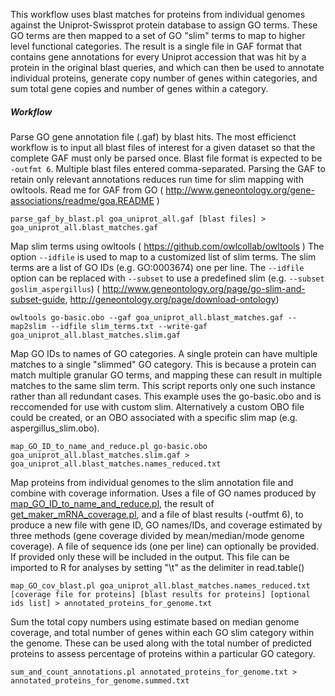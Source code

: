 This workflow uses blast matches for proteins from individual genomes against the Uniprot-Swissprot protein database to assign GO terms. These GO terms are then mapped to a set of GO "slim" terms to map to higher level functional categories. The result is a single file in GAF format that contains gene annotations for every Uniprot accession that was hit by a protein in the original blast queries, and which can then be used to annotate individual proteins, generate copy number of genes within categories, and sum total gene copies and number of genes within a category.


##### Workflow

Parse GO gene annotation file (.gaf) by blast hits. The most efficienct workflow is to input all blast files of interest for a given dataset so that the complete GAF must only be parsed once. Blast file format is expected to be `-outfmt 6`. Multiple blast files entered comma-separated.
Parsing the GAF to retain only relevant annotations reduces run time for slim mapping with owltools.
Read me for GAF from GO ( http://www.geneontology.org/gene-associations/readme/goa.README )

```
parse_gaf_by_blast.pl goa_uniprot_all.gaf [blast files] > goa_uniprot_all.blast_matches.gaf
```

Map slim terms using owltools ( https://github.com/owlcollab/owltools )
The option `--idfile` is used to map to a customized list of slim terms. The slim terms are a list of GO IDs (e.g. GO:0003674) one per line. The `--idfile` option can be replaced with `--subset` to use a predefined slim (e.g. `--subset goslim_aspergillus`) ( http://www.geneontology.org/page/go-slim-and-subset-guide, http://geneontology.org/page/download-ontology)

```
owltools go-basic.obo --gaf goa_uniprot_all.blast_matches.gaf --map2slim --idfile slim_terms.txt --write-gaf goa_uniprot_all.blast_matches.slim.gaf
```

Map GO IDs to names of GO categories. A single protein can have multiple matches to a single "slimmed" GO category. This is because a protein can match multiple granular GO terms, and mapping these can result in multiple matches to the same slim term. This script reports only one such instance rather than all redundant cases.
This example uses the go-basic.obo and is reccomended for use with custom slim. Alternatively a custom OBO file could be created, or an OBO associated with a specific slim map (e.g. aspergillus_slim.obo).

```
map_GO_ID_to_name_and_reduce.pl go-basic.obo goa_uniprot_all.blast_matches.slim.gaf > goa_uniprot_all.blast_matches.names_reduced.txt
```

Map proteins from individual genomes to the slim annotation file and combine with coverage information. Uses a file of GO names produced by [map_GO_ID_to_name_and_reduce.pl](map_GO_ID_to_name_and_reduce.pl), the result of [get_maker_mRNA_coverage.pl](/ewmorr/maker_annotation_tools/get_maker_mRNA_coverage.pl), and a file of blast results (-outfmt 6), to produce a new file with gene ID, GO names/IDs, and coverage estimated by three methods (gene coverage divided by mean/median/mode genome coverage). A file of sequence ids (one per line) can optionally be provided. If provided only these will be included in the output.
This file can be imported to R for analyses by setting "\t" as the delimiter in read.table()

```
map_GO_cov_blast.pl goa_uniprot_all.blast_matches.names_reduced.txt [coverage file for proteins] [blast results for proteins] [optional ids list] > annotated_proteins_for_genome.txt
```

Sum the total copy numbers using estimate based on median genome coverage, and total number of genes within each GO slim category within the genome. These can be used along with the total number of predicted proteins to assess percentage of proteins within a particular GO category. 

```
sum_and_count_annotations.pl annotated_proteins_for_genome.txt > annotated_proteins_for_genome.summed.txt
```
